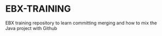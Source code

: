 # EBX-TRAINING
EBX training repository to learn committing merging and how to mix the Java project with Github
